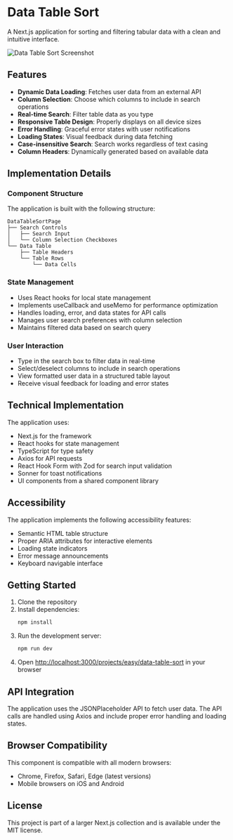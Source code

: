 # Data Table Sort

A Next.js application for sorting and filtering tabular data with a clean and intuitive interface.

![Data Table Sort Screenshot](https://ik.imagekit.io/nagoevid/nextjs-projects/data-table-sort.png?updatedAt=1748975557105)

## Features

- **Dynamic Data Loading**: Fetches user data from an external API
- **Column Selection**: Choose which columns to include in search operations
- **Real-time Search**: Filter table data as you type
- **Responsive Table Design**: Properly displays on all device sizes
- **Error Handling**: Graceful error states with user notifications
- **Loading States**: Visual feedback during data fetching
- **Case-insensitive Search**: Search works regardless of text casing
- **Column Headers**: Dynamically generated based on available data

## Implementation Details

### Component Structure

The application is built with the following structure:

```
DataTableSortPage
├── Search Controls
│   ├── Search Input
│   └── Column Selection Checkboxes
└── Data Table
    ├── Table Headers
    └── Table Rows
        └── Data Cells
```

### State Management

- Uses React hooks for local state management
- Implements useCallback and useMemo for performance optimization
- Handles loading, error, and data states for API calls
- Manages user search preferences with column selection
- Maintains filtered data based on search query

### User Interaction

- Type in the search box to filter data in real-time
- Select/deselect columns to include in search operations
- View formatted user data in a structured table layout
- Receive visual feedback for loading and error states

## Technical Implementation

The application uses:

- Next.js for the framework
- React hooks for state management
- TypeScript for type safety
- Axios for API requests
- React Hook Form with Zod for search input validation
- Sonner for toast notifications
- UI components from a shared component library

## Accessibility

The application implements the following accessibility features:

- Semantic HTML table structure
- Proper ARIA attributes for interactive elements
- Loading state indicators
- Error message announcements
- Keyboard navigable interface

## Getting Started

1. Clone the repository
2. Install dependencies:
   ```bash
   npm install
   ```
3. Run the development server:
   ```bash
   npm run dev
   ```
4. Open [http://localhost:3000/projects/easy/data-table-sort](http://localhost:3000/projects/easy/data-table-sort) in your browser

## API Integration

The application uses the JSONPlaceholder API to fetch user data. The API calls are handled using Axios and include proper error handling and loading states.

## Browser Compatibility

This component is compatible with all modern browsers:

- Chrome, Firefox, Safari, Edge (latest versions)
- Mobile browsers on iOS and Android

## License

This project is part of a larger Next.js collection and is available under the MIT license. 